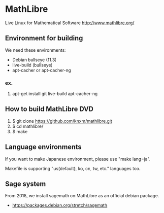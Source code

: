 # MathLibre

Live Linux for Mathematical Software
http://www.mathlibre.org/
 
## Environment for building
We need these environments:
* Debian bullseye (11.3)
* live-build (bullseye)
* apt-cacher or apt-cacher-ng

### ex.
1. apt-get install git live-build apt-cacher-ng

## How to build MathLibre DVD

1. $ git clone https://github.com/knxm/mathlibre.git
1. $ cd mathlibre/
1. $ make

## Language environments
If you want to make Japanese environment,
please use "make lang=ja".

Makefile is supporting "us(default), ko, cn, tw, etc." languages too.

## Sage system
From 2018, we install sagemath on MathLibre as an official debian package.
* https://packages.debian.org/stretch/sagemath

